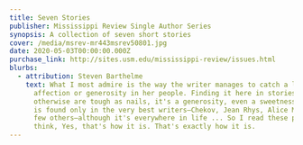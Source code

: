 ```yaml
---
title: Seven Stories
publisher: Mississippi Review Single Author Series
synopsis: A collection of seven short stories
cover: /media/msrev-mr443msrev50801.jpg
date: 2020-05-03T00:00:00.000Z
purchase_link: http://sites.usm.edu/mississippi-review/issues.html
blurbs:
  - attribution: Steven Barthelme
    text: What I most admire is the way the writer manages to catch a low key
      affection or generosity in her people. Finding it here in stories which
      otherwise are tough as nails, it's a generosity, even a sweetness, which
      is found only in the very best writers—Chekov, Jean Rhys, Alice Munro, a
      few others—although it's everywhere in life ... So I read these pieces and
      think, Yes, that's how it is. That's exactly how it is.
---
```

